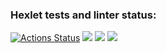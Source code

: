 ### Hexlet tests and linter status:
[![Actions Status](https://github.com/borhst/backend-project-44/workflows/hexlet-check/badge.svg)](https://github.com/borhst/backend-project-44/actions)
<a href="https://codeclimate.com/github/borhst/backend-project-44/maintainability"><img src="https://api.codeclimate.com/v1/badges/e9f113bca55031ac7817/maintainability" /></a>
<a href="https://asciinema.org/a/faBQO0B60ufwF4BP3VCwXsggc" target="_blank"><img src="https://asciinema.org/a/faBQO0B60ufwF4BP3VCwXsggc.svg" /></a>
<a href="https://asciinema.org/a/rkCtT80q9x7RoWiqguSzk66j3" target="_blank"><img src="https://asciinema.org/a/rkCtT80q9x7RoWiqguSzk66j3.svg" /></a>

